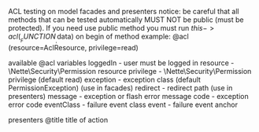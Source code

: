 ACL testing on model facades and presenters
notice:
be careful that all methods that can be tested automatically MUST NOT be public (must be protected).
If you need use public method you must run $this->acl(__FUNCTION__,$data) on begin of method
example:
@acl (resource=AclResource, privilege=read)

available @acl variables
loggedIn - user must be logged in
resource - \Nette\Security\Permission resource
privilege - \Nette\Security\Permission privilege (default read)
exception - exception class (default PermissionException) (use in facades)
redirect - redirect path (use in presenters)
message - exception or flash error message
code - exception error code
eventClass - failure event class
event - failure event anchor

presenters
@title title of action